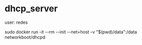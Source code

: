 # dhcp_server
user: redes

sudo docker run -it --rm  --init --net=host  -v "$(pwd)/data":/data networkboot/dhcpd 
